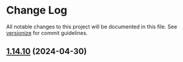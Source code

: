 # Change Log

All notable changes to this project will be documented in this file. See [versionize](https://github.com/versionize/versionize) for commit guidelines.

<a name="1.14.10"></a>
## [1.14.10](https://www.github.com/Corsinvest/cv4pve-autosnap/releases/tag/v1.14.10) (2024-04-30)

